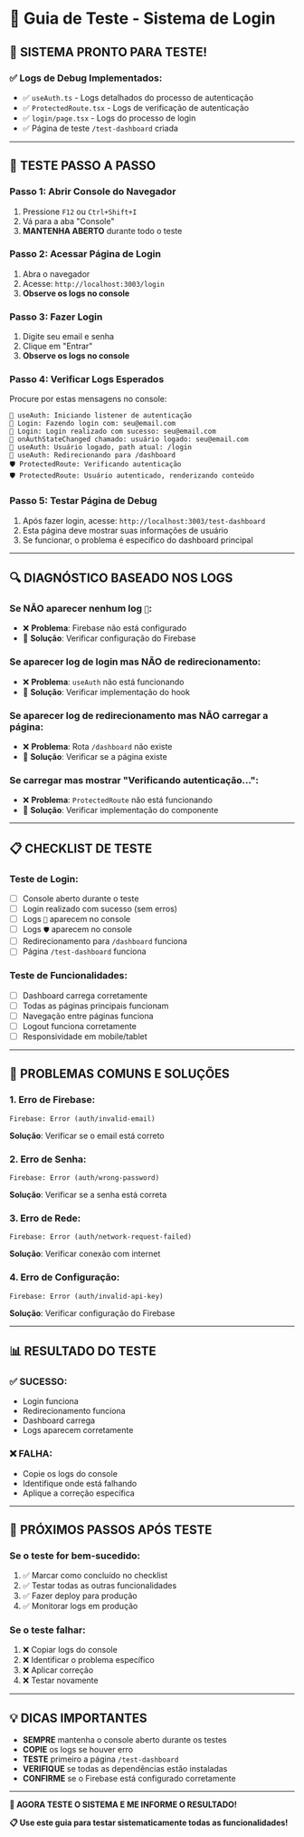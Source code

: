 # 🔐 Guia de Teste - Sistema de Login

## 🚀 **SISTEMA PRONTO PARA TESTE!**

### **✅ Logs de Debug Implementados:**
- ✅ `useAuth.ts` - Logs detalhados do processo de autenticação
- ✅ `ProtectedRoute.tsx` - Logs de verificação de autenticação  
- ✅ `login/page.tsx` - Logs do processo de login
- ✅ Página de teste `/test-dashboard` criada

---

## 🧪 **TESTE PASSO A PASSO**

### **Passo 1: Abrir Console do Navegador**
1. Pressione `F12` ou `Ctrl+Shift+I`
2. Vá para a aba "Console"
3. **MANTENHA ABERTO** durante todo o teste

### **Passo 2: Acessar Página de Login**
1. Abra o navegador
2. Acesse: `http://localhost:3003/login`
3. **Observe os logs no console**

### **Passo 3: Fazer Login**
1. Digite seu email e senha
2. Clique em "Entrar"
3. **Observe os logs no console**

### **Passo 4: Verificar Logs Esperados**
Procure por estas mensagens no console:
```
🔐 useAuth: Iniciando listener de autenticação
🔐 Login: Fazendo login com: seu@email.com
🔐 Login: Login realizado com sucesso: seu@email.com
🔐 onAuthStateChanged chamado: usuário logado: seu@email.com
🔐 useAuth: Usuário logado, path atual: /login
🔐 useAuth: Redirecionando para /dashboard
🛡️ ProtectedRoute: Verificando autenticação
🛡️ ProtectedRoute: Usuário autenticado, renderizando conteúdo
```

### **Passo 5: Testar Página de Debug**
1. Após fazer login, acesse: `http://localhost:3003/test-dashboard`
2. Esta página deve mostrar suas informações de usuário
3. Se funcionar, o problema é específico do dashboard principal

---

## 🔍 **DIAGNÓSTICO BASEADO NOS LOGS**

### **Se NÃO aparecer nenhum log `🔐`:**
- ❌ **Problema**: Firebase não está configurado
- 🔧 **Solução**: Verificar configuração do Firebase

### **Se aparecer log de login mas NÃO de redirecionamento:**
- ❌ **Problema**: `useAuth` não está funcionando
- 🔧 **Solução**: Verificar implementação do hook

### **Se aparecer log de redirecionamento mas NÃO carregar a página:**
- ❌ **Problema**: Rota `/dashboard` não existe
- 🔧 **Solução**: Verificar se a página existe

### **Se carregar mas mostrar "Verificando autenticação...":**
- ❌ **Problema**: `ProtectedRoute` não está funcionando
- 🔧 **Solução**: Verificar implementação do componente

---

## 📋 **CHECKLIST DE TESTE**

### **Teste de Login:**
- [ ] Console aberto durante o teste
- [ ] Login realizado com sucesso (sem erros)
- [ ] Logs `🔐` aparecem no console
- [ ] Logs `🛡️` aparecem no console
- [ ] Redirecionamento para `/dashboard` funciona
- [ ] Página `/test-dashboard` funciona

### **Teste de Funcionalidades:**
- [ ] Dashboard carrega corretamente
- [ ] Todas as páginas principais funcionam
- [ ] Navegação entre páginas funciona
- [ ] Logout funciona corretamente
- [ ] Responsividade em mobile/tablet

---

## 🚨 **PROBLEMAS COMUNS E SOLUÇÕES**

### **1. Erro de Firebase:**
```
Firebase: Error (auth/invalid-email)
```
**Solução**: Verificar se o email está correto

### **2. Erro de Senha:**
```
Firebase: Error (auth/wrong-password)
```
**Solução**: Verificar se a senha está correta

### **3. Erro de Rede:**
```
Firebase: Error (auth/network-request-failed)
```
**Solução**: Verificar conexão com internet

### **4. Erro de Configuração:**
```
Firebase: Error (auth/invalid-api-key)
```
**Solução**: Verificar configuração do Firebase

---

## 📊 **RESULTADO DO TESTE**

### **✅ SUCESSO:**
- Login funciona
- Redirecionamento funciona
- Dashboard carrega
- Logs aparecem corretamente

### **❌ FALHA:**
- Copie os logs do console
- Identifique onde está falhando
- Aplique a correção específica

---

## 🎯 **PRÓXIMOS PASSOS APÓS TESTE**

### **Se o teste for bem-sucedido:**
1. ✅ Marcar como concluído no checklist
2. ✅ Testar todas as outras funcionalidades
3. ✅ Fazer deploy para produção
4. ✅ Monitorar logs em produção

### **Se o teste falhar:**
1. ❌ Copiar logs do console
2. ❌ Identificar o problema específico
3. ❌ Aplicar correção
4. ❌ Testar novamente

---

## 💡 **DICAS IMPORTANTES**

- **SEMPRE** mantenha o console aberto durante os testes
- **COPIE** os logs se houver erro
- **TESTE** primeiro a página `/test-dashboard`
- **VERIFIQUE** se todas as dependências estão instaladas
- **CONFIRME** se o Firebase está configurado corretamente

---

**🚀 AGORA TESTE O SISTEMA E ME INFORME O RESULTADO!**

**📋 Use este guia para testar sistematicamente todas as funcionalidades!**
